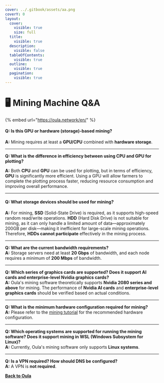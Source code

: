 ```yaml
---
cover: ../.gitbook/assets/aa.png
coverY: 0
layout:
  cover:
    visible: true
    size: full
  title:
    visible: true
  description:
    visible: false
  tableOfContents:
    visible: true
  outline:
    visible: true
  pagination:
    visible: true
---
```


# 🖥️ Mining Machine Q\&A

{% embed url="https://oula.network/en/" %}

#### **Q: Is this GPU or hardware (storage)-based mining?**

**A:** Mining requires at least a **GPU/CPU** combined with **hardware storage**.

***

**Q: What is the difference in efficiency between using CPU and GPU for plotting?**

**A:** Both **CPU** and **GPU** can be used for plotting, but in terms of efficiency, **GPU** is significantly more efficient. Using a GPU will allow farmers to complete the plotting process faster, reducing resource consumption and improving overall performance.

***

#### **Q: What storage devices should be used for mining?**

**A:** For mining, **SSD** (Solid-State Drive) is required, as it supports high-speed random read/write operations. **HDD** (Hard Disk Drive) is not suitable for mining, as it can only handle a limited amount of data—approximately 200GB per disk—making it inefficient for large-scale mining operations. Therefore, **HDDs cannot participate** effectively in the mining process.

***

**Q: What are the current bandwidth requirements?**\
**A:** Storage servers need at least **20 Gbps** of bandwidth, and each node requires a minimum of **200 Mbps** of bandwidth.

***

**Q: Which series of graphics cards are supported? Does it support AI cards and enterprise-level Nvidia graphics cards?**\
**A:** Oula's mining software theoretically supports **Nvidia 2080 series and above** for mining. The performance of **Nvidia AI cards** and **enterprise-level graphics cards** should be verified based on actual conditions.

***

**Q: What is the minimum hardware configuration required for mining?**\
**A:** Please refer to the [mining tutorial](../start-mining/publish-your-docs-1/#recommended-software-and-hardware-configuration) for the recommended hardware configuration.

***

**Q: Which operating systems are supported for running the mining software? Does it support mining in WSL (Windows Subsystem for Linux)?**\
**A:** Currently, Oula's mining software only supports **Linux systems**.

***

**Q: Is a VPN required? How should DNS be configured?**\
**A:** A VPN is **not required**.





[**Back to Oula**](https://oula.network/en/login)
